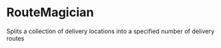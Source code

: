 RouteMagician
=============

Splits a collection of delivery locations into a specified number of delivery routes
